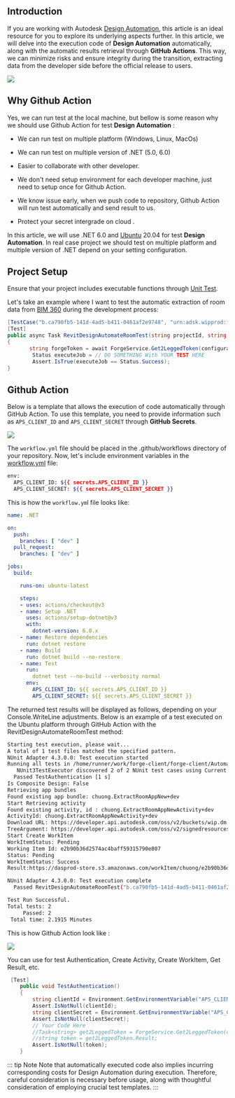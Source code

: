 
## Introduction

If you are working with Autodesk [Design Automation](https://aps.autodesk.com/design-automation-apis), this article is an ideal resource for you to explore its underlying aspects further. In this article, we will delve into the execution code of **Design Automation** automatically, along with the automatic results retrieval through **GitHub Actions**. This way, we can minimize risks and ensure integrity during the transition, extracting data from the developer side before the official release to users.

![](pic/firefox_aaJ4lHLlru.png)

## Why Github Action 

Yes, we can run test at the local machine, but bellow is some reason why we should use Github Action for test **Design Automation** : 

- We can run test on multiple platform (Windows, Linux, MacOs)
- We can run test on multiple version of .NET (5.0, 6.0)
- Easier to collaborate with other developer.
- We don't need setup environment for each developer machine, just need to setup once for Github Action.

- We know issue early, when we push code to repository, Github Action will run test automatically and send result to us.

- Protect your secret intergrade on cloud .

In this article, we will use .NET 6.0 and [Ubuntu](https://ubuntu.com/) 20.04 for test **Design Automation**. In real case project we should test on multiple platform and multiple version of .NET depend on your setting configuration.

## Project Setup

Ensure that your project includes executable functions through [Unit Test](https://learn.microsoft.com/en-us/visualstudio/test/getting-started-with-unit-testing?view=vs-2022&tabs=dotnet%2Cmstest). 

Let's take an example where I want to test the automatic extraction of room data from [BIM 360](https://www.autodesk.com/bim-360/) during the development process:

```cs {6}
[TestCase("b.ca790fb5-141d-4ad5-b411-0461af2e9748", "urn:adsk.wipprod:fs.file:vf.HX2O8xKUxfukJ_hgHsrX_A",35,35)]
[Test]
public async Task RevitDesignAutomateRoomTest(string projectId, string urn,int startVersion,int endVersion)
{
       string forgeToken = await ForgeService.Get2LeggedToken(configuration.ClientId,configuration.ClientSecret);
        Status executeJob = // DO SOMETHING With YOUR TEST HERE
        Assert.IsTrue(executeJob == Status.Success);
}
```

## Github Action

Below is a template that allows the execution of code automatically through GitHub Action. To use this template, you need to provide information such as `APS_CLIENT_ID` and `APS_CLIENT_SECRET` through **GitHub Secrets**.

![](pic/firefox_hzR67oJXtA.png)

The `workflow.yml` file should be placed in the .github/workflows directory of your repository. Now, let's include environment variables in the [workflow.yml](https://docs.github.com/en/actions/using-workflows/workflow-syntax-for-github-actions) file:

```bash
env:
  APS_CLIENT_ID: ${{ secrets.APS_CLIENT_ID }}
  APS_CLIENT_SECRET: ${{ secrets.APS_CLIENT_SECRET }}
```

This is how the `workflow.ym`l file looks like:

```yaml {28-29}
name: .NET

on:
  push:
    branches: [ "dev" ]
  pull_request:
    branches: [ "dev" ]

jobs:
  build:

    runs-on: ubuntu-latest

    steps:
    - uses: actions/checkout@v3
    - name: Setup .NET
      uses: actions/setup-dotnet@v3
      with:
        dotnet-version: 6.0.x
    - name: Restore dependencies
      run: dotnet restore
    - name: Build
      run: dotnet build --no-restore
    - name: Test
      run:
        dotnet test --no-build --verbosity normal
      env:
        APS_CLIENT_ID: ${{ secrets.APS_CLIENT_ID }}
        APS_CLIENT_SECRET: ${{ secrets.APS_CLIENT_SECRET }}
```

The returned test results will be displayed as follows, depending on your Console.WriteLine adjustments. Below is an example of a test executed on the Ubuntu platform through GitHub Action with the RevitDesignAutomateRoomTest method:

```bash {26-28}
Starting test execution, please wait...
A total of 1 test files matched the specified pattern.
NUnit Adapter 4.3.0.0: Test execution started
Running all tests in /home/runner/work/forge-client/forge-client/AutomationUnitTest/bin/Debug/net6.0/AutomationUnitTest.dll
   NUnit3TestExecutor discovered 2 of 2 NUnit test cases using Current Discovery mode, Non-Explicit run
  Passed TestAuthentication [1 s]
Is Composite Design: False
Retrieving app bundles
Found existing app bundle: chuong.ExtractRoomAppNew+dev
Start Retrieving activity
Found existing activity, id : chuong.ExtractRoomAppNewActivity+dev
ActivityId: chuong.ExtractRoomAppNewActivity+dev
Download URL: https://developer.api.autodesk.com/oss/v2/buckets/wip.dm.prod/objects/7c62b949-4b30-4c13-a8f0-4635a9f4fb75.rvt
TreeArgument: https://developer.api.autodesk.com/oss/v2/signedresources/3ccca991-5428-402f-b9a8-73073268a73b?region=US
Start Create WorkItem
WorkItemStatus: Pending
Working Item Id: e2b90b36d2574ac4baff59315790e807
Status: Pending
WorkItemStatus: Success
Result:https://dasprod-store.s3.amazonaws.com/workItem/chuong/e2b90b36d2574ac4baff59315790e807/report.txt?X-Amz-Expires=3600&X-Amz-Security-Token=IQoJb3JpZ2luX2VjEPr%2F%2F%2F%2F%2F%2F%2F%2F%2F%2FwEaCXVzLWVhc3QtMSJIMEYCIQCIHHt3FNfeOF4R8wBeoE6%2B6LwQ9As1ciV%2F5Dl2acS2RAIhANXAGCP8FqMHfXw%2BqtQf6JYQhc09tQf%2Bj%2BbCMxczia8dKoADCHMQBBoMMjIwNDczMTUyMzEwIgyz7ePWgqN%2BTDs91MUq3QJaR6vkLznBHYciQJTFXMo2457hyB9PNb%2FsNzTFmhtOKxse5MJopcR8MEY9P0nz7ftEs%2FE7ZBmzfdHWcmumubVMiZKNF4SUAC7dDzAwUzYaNH9qEsMYAwAjJ6nB226bBiKeUjDQsc6dyiVasG%2FF7W%2BMnVh8wXrVHnUog%2BTvDD3exXxUoTtDfbZzvRgtLHFNpI6o4yjXF6csLvGYdKS%2FhSj9bTxOBCtdgmcgl2FUu9BxtIB9oybbpMyeZ43Bz1DCzvHJfMLwPwtsqU1Q%2FrqLKLJh%2FcDGLmIFzXereXmOTjG17AWVlX5ehYcpXCtXTF6aAtg9bnvxImxWD1FbU3OHvmlvy239FramNC7vYFGOdRnUlRNFMBKrtKVmJFTJS8XMkTg5sm3IB53uNTbFyayGXeh%2FJpDZ0wM0GMaBDFKS7TYZOCHe%2F7d2HhD2Mz9UoWJav9KFm463jkksbZ89frAFMMPI8KsGOp0BiXhrpshoXKSPnefOTrYzZSov%2BDY2vN3rmB965gomaXI3E%2BRCRFo%2Fltmrl2VJ3ESFh2xexbPUmscm1CmjmHsLx0zs2mYUa34WLx5JgDutZWy0U%2FmjoMh7vAVSmj0Tsu02UVQqKh1MGCuLzDzrnZjtbIgH3Cb8f3yW1uyKMSqMtkktzTtxy%2BF1A38FYSaP6gZNQppuPjzhN7DRODUVfw%3D%3D&X-Amz-Algorithm=AWS4-HMAC-SHA256&X-Amz-Credential=ASIATGVJZKM3NXTS4OYP%2F20231215%2Fus-east-1%2Fs3%2Faws4_request&X-Amz-Date=20231215T101008Z&X-Amz-SignedHeaders=host&X-Amz-Signature=5c4b8b0faec341def9440ffbe9a8895e73fc5dd98715a9c0d56b09132cb8e2fc

NUnit Adapter 4.3.0.0: Test execution complete
  Passed RevitDesignAutomateRoomTest("b.ca790fb5-141d-4ad5-b411-0461af2e9748","urn:adsk.wipprod:fs.file:vf.HX2O7xKUQfukJ_hgHsrX_A",35,35) [2 m 7 s]

Test Run Successful.
Total tests: 2
     Passed: 2
 Total time: 2.1915 Minutes
```

This is how Github Action look like : 

![](pic/firefox_geqIFErptB.png)

You can use for test Authentication, Create Activity, Create WorkItem, Get Result, etc.

```cs {9-10}
 [Test]
    public void TestAuthentication()
    {
        string clientId = Environment.GetEnvironmentVariable("APS_CLIENT_ID");
        Assert.IsNotNull(clientId);
        string clientSecret = Environment.GetEnvironmentVariable("APS_CLIENT_SECRET");
        Assert.IsNotNull(clientSecret);
        // Your Code Here
        //Task<string> get2LeggedToken = ForgeService.Get2LeggedToken(clientId, clientSecret);
        //string token = get2LeggedToken.Result;
        Assert.IsNotNull(token);
    }
```

::: tip Note
Note that automatically executed code also implies incurring corresponding costs for Design Automation during execution. Therefore, careful consideration is necessary before usage, along with thoughtful consideration of employing crucial test templates.
:::